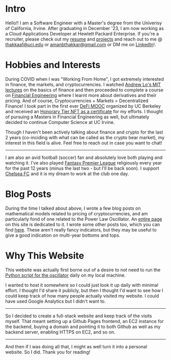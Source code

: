 # Intro

Hello!! I am a Software Engineer with a Master's degree from the Univerisy of California, Irvine. After graduating in December '23, I am now working as a Cloud Applications Developer at Hewlett Packard Enterprise. If you're a recruiter, please check out my [resume](resume) and [projects](projects) and reach out to me @ [thakkaa1@uci.edu](mailto:thakkaa1@uci.edu) or [amanbthakkar@gmail.com](mailto:amanbthakkar@gmail.com) or DM me on [LinkedIn](https://www.linkedin.com/in/amanbthakkar/)!.

# Hobbies and Interests

During COVID when I was "Working From Home", I got extremely interested in finance, the markets, and cryptocurrencies. I watched [Andrew Lo's MIT lectures](https://ocw.mit.edu/courses/15-401-finance-theory-i-fall-2008/pages/video-lectures-and-slides/) on the basics of finance and then proceeded to complete a course on [Financial Engineering](https://www.coursera.org/specializations/financialengineering) where I learnt more about derivatives and their pricing. And of course, Cryptocurrencies + Markets = Decentralized Finance! I took part in the first ever [DeFi MOOC](https://defi-learning.org/f22) organized by UC Berkeley and received an [Honorary Tier NFT as a certificate](https://www.linkedin.com/feed/update/urn:li:activity:6965659384886538240/) for my efforts. I thought of pursuing a Masters in Financial Engineering as well, but ultimately decided to continue Computer Science at UC Irvine.

Though I haven't been actively talking about finance and crypto for the last 2 years (co-inciding with what can be called as the crypto bear market), my interest in this field is alive. Feel free to reach out in case you want to chat!

---

I am also an avid football (soccer) fan and absolutely love both playing and watching it. I've also played [Fantasy Premier League](https://fantasy.premierleague.com/) religiously every year for the past 12 years (minus the last two - but I'll be back soon). I support [Chelsea FC](https://www.chelseafc.com/en) and it is my dream to work at the club one day.

# Blog Posts

During the time I talked about above, I wrote a few blog posts on mathematical models related to pricing of cryptocurrencies, and am particularly fond of one related to the Power Law Oscillator. An [entire page](https://www.amanthakkar.com/power-law-oscillator-indicator) on this site is dedicated to it. I wrote some other posts too, which you can find [here](https://medium.com/@amanbthakkar). These aren't really fancy indicators, but they may be useful to give a good indication on multi-year bottoms and tops. 

# Why This Website

This website was actually first borne out of a desire to not need to run the [Python script for the oscillator](https://github.com/amanbthakkar/crypto_finance/blob/master/Power%20Oscillator.ipynb) daily on my local machine.

I wanted to host it somewhere so I could just look it up daily with minimal effort. I thought I'd share it publicly, but then I thought I'd want to see how I could keep track of how many people actually visited my website. I could have used Google Analytics but I didn't want to.

---

So I decided to create a full-stack website and keep track of the visits myself. That meant setting up a Github Pages frontend, an EC2 instance for the backend, buying a domain and pointing it to both Github as well as my backend server, enabling HTTPS on EC2, and so on.

---

And then if I was doing all that, I might as well turn it into a personal website. So I did. Thank you for reading!
